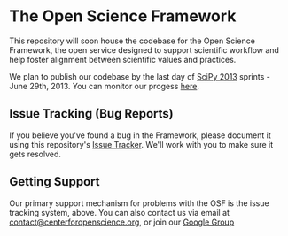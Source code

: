 The Open Science Framework
==========================

This repository will soon house the codebase for the Open Science Framework, the open service designed to support scientific workflow and help foster alignment between scientific values and practices.

We plan to publish our codebase by the last day of [SciPy 2013](http://conference.scipy.org/scipy2013/) sprints - June 29th, 2013. You can monitor our progess [here](https://github.com/CenterForOpenScience/OpenScienceFramework/issues?milestone=1&state=open).

Issue Tracking (Bug Reports)
----------------------------

If you believe you've found a bug in the Framework, please document it using this repository's [Issue Tracker](https://github.com/CenterForOpenScience/OpenScienceFramework/issues). We'll work with you to make sure it gets resolved.

Getting Support
---------------

Our primary support mechanism for problems with the OSF is the issue tracking system, above. You can also contact us via email at contact@centerforopenscience.org, or join our [Google Group](https://groups.google.com/forum/?fromgroups#!forum/openscienceframework)
